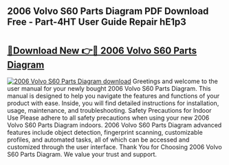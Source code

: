 ## 2006 Volvo S60 Parts Diagram PDF Download Free - Part-4HT User Guide Repair hE1p3

# <h2><a href="http://dftykk.blite.top/?on=2006+Volvo+S60+Parts+Diagram">🔗Download New 👉🔴 2006 Volvo S60 Parts Diagram</a></h2>

[![2006 Volvo S60 Parts Diagram download](https://i.imgur.com/lujVjoI.png)](http://dftykk.blite.top/?on=2006+Volvo+S60+Parts+Diagram)
Greetings and welcome to the user manual for your newly bought 2006 Volvo S60 Parts Diagram. This manual is designed to help you navigate the features and functions of your product with ease. Inside, you will find detailed instructions for installation, usage, maintenance, and troubleshooting. Safety Precautions for Indoor Use Please adhere to all safety precautions when using your new 2006 Volvo S60 Parts Diagram indoors. 2006 Volvo S60 Parts Diagram advanced features include object detection, fingerprint scanning, customizable profiles, and automated tasks, all of which can be accessed and customized through the user interface. Thank You for Choosing 2006 Volvo S60 Parts Diagram. We value your trust and support.
